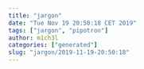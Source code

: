 ```yaml
---
title: "jargon"
date: "Tue Nov 19 20:50:18 CET 2019"
tags: ["jargon", "pipotron"]
author: m1ch3l
categories: ["generated"]
slug: "jargon/2019-11-19-20:50:18"
---
```



